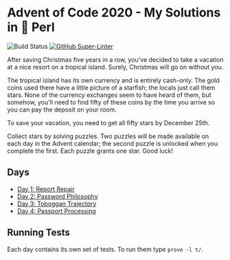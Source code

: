 # Advent of Code 2020 - My Solutions in :camel: Perl
![Build Status](https://github.com/christianeiselt/Advent-of-Code-2020/workflows/build/badge.svg)
[![GitHub Super-Linter](https://github.com/christianeiselt/Advent-of-Code-2020/workflows/Lint%20Code%20Base/badge.svg)](https://github.com/marketplace/actions/super-linter)

After saving Christmas five years in a row, you've decided to take a vacation at a nice resort on a tropical island. Surely, Christmas will go on without you.

The tropical island has its own currency and is entirely cash-only. The gold coins used there have a little picture of a starfish; the locals just call them stars. None of the currency exchanges seem to have heard of them, but somehow, you'll need to find fifty of these coins by the time you arrive so you can pay the deposit on your room.

To save your vacation, you need to get all fifty stars by December 25th.

Collect stars by solving puzzles. Two puzzles will be made available on each day in the Advent calendar; the second puzzle is unlocked when you complete the first. Each puzzle grants one star. Good luck!

## Days

- [Day 1: Report Repair](day01-report-repair/)
- [Day 2: Password Philosophy](day02-password-philosophy/)
- [Day 3: Toboggan Trajectory](day03-toboggan-trajectory/)
- [Day 4: Passport Processing](day04-passport-processing/)

## Running Tests

Each day contains its own set of tests. To run them type `prove -l t/`.

